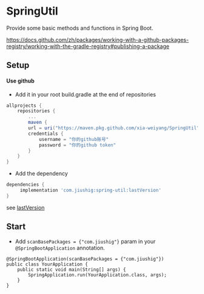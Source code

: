 # SpringUtil

Provide some basic methods and functions in Spring Boot.

https://docs.github.com/zh/packages/working-with-a-github-packages-registry/working-with-the-gradle-registry#publishing-a-package

## Setup

#### Use github

- Add it in your root build.gradle at the end of repositories

```gradle
allprojects {
    repositories {
        ...
        maven {
        url = uri("https://maven.pkg.github.com/xia-weiyang/SpringUtil")
        credentials {
            username = "你的github账号"
            password = "你的github token"
        }
    }
}
```

- Add the dependency
```gradle
dependencies {
     implementation 'com.jiushig:spring-util:lastVersion'
}
```
see [lastVersion](https://github.com/xia-weiyang/SpringUtil/releases)

## Start
- Add `scanBasePackages = {"com.jiushig"}` param in your `@SpringBootApplication` annotation. 
```
@SpringBootApplication(scanBasePackages = {"com.jiushig"})
public class YourApplication {
    public static void main(String[] args) {
        SpringApplication.run(YourApplication.class, args);
    }
}
```
